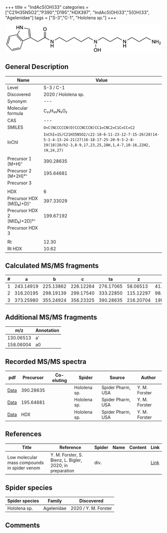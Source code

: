 +++
title = "IndAc5(OH)33"
categories = ["C21H35N5O2","P390","D195","HDX397",
"IndAc5(OH)33","5(OH)33",
"Agelenidae"]
tags = ["S-3","C-1",
"Hololena sp."]
+++

![](/img/IndAc5(OH)33.png)

## General Description

| Name                       | Value              |
|----------------------------|--------------------|
| Level                      | S-3 / C-1          |
| Discovered                 | 2020 / Hololena sp. |
| Synonym                    | ---                |
| Molecular formula          | C₂₁H₃₅N₅O₂                   |
| CAS                        | ---                |
| SMILES | `O=C(NCCCCCN(O)CCCNCCCN)CC1=CNC2=C1C=CC=C2`  |
| InChI  | `InChI=1S/C21H35N5O2/c22-10-6-11-23-12-7-15-26(28)14-5-1-4-13-24-21(27)16-18-17-25-20-9-3-2-8-19(18)20/h2-3,8-9,17,23,25,28H,1,4-7,10-16,22H2,(H,24,27)`  |
|                            |                    |
| Precursor 1 [M+H]⁺         | 390.28635                   |
| Precursor 2 [M+2H]²⁺       | 195.64681                   |
| Precursor 3                |                    |
|                            |                    |
| HDX                        | 6                   |
| Precursor HDX   [M(D₆)+D]⁺   | 397.33029                   |
| Precursor HDX 2 [M(D₆)+2D]²⁺ | 199.67192                   |
| Precursor HDX 3            |                    |
|                            |                    |
| Rt                         | 12.30                   |
| Rt HDX                     | 10.62                   |

## Calculated MS/MS fragments

| # | a         | b         | c         | ta        | z         | y         | tz        |
|---|-----------|-----------|-----------|-----------|-----------|-----------|-----------|
| 1 | 243.14919 | 225.13862 | 226.12264 | 276.17065 | 58.06513 | 41.03858 | 75.09167 |
| 2 | 316.20195 | 298.19139 | 299.17540 | 333.22850 | 115.12297 | 98.09643 | 148.14444 |
| 3 | 373.25980 | 355.24924 | 356.23325 | 390.28635 | 216.20704 | 199.18049 | 233.23359 |

## Additional MS/MS fragments

| m/z | Annotation |
|-----|------------|
| 130.06513 | a'         |
| 158.06004 | a0         |

## Recorded MS/MS spectra

| pdf                                             | Precursor | Co-eluting | Spider      | Source                       | Author        |
|-------------------------------------------------|-----------|------------|-------------|------------------------------|---------------|
| [Data](/pdf/Hololena-sp/390_IndAc5(OH)33_Ho-sp.pdf) | 390.28635 |           | Hololena sp. | Spider Pharm, USA | Y. M. Forster |
| [Data](/pdf/Hololena-sp/390_IndAc5(OH)33_Ho-sp_2.pdf) | 195.64681 |           | Hololena sp. | Spider Pharm, USA | Y. M. Forster |
| [Data](/pdf/Hololena-sp/390_IndAc5(OH)33_Ho-sp_HDX.pdf) | HDX |           | Hololena sp. | Spider Pharm, USA | Y. M. Forster |

## References

| Title | Reference | Spider | Name | Content | Link |
|-------|-----------|--------|------|---------|------|
| Low molecular mass compounds in spider venom      | Y. M. Forster, S. Bienz, L. Bigler, 2020, in preparation          | div.       |   |   | [Link](unknown) |

## Spider species

| Spider species     | Family     | Discovered           |
|--------------------|------------|----------------------|
| Hololena sp.       | Agelenidae | 2020 / Y. M. Forster |


## Comments